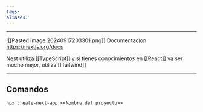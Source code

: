 ```yaml
---
tags: 
aliases:
---
```

---
![[Pasted image 20240917203301.png]]
Documentacion: https://nextjs.org/docs


Nest utiliza [[TypeScript]] y si tienes conocimientos en [[React]] va ser mucho mejor, utiliza [[Tailwind]]



---
## Comandos

```shell
npx create-next-app <<Nombre del proyecto>>
```


